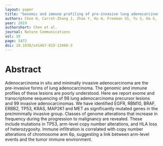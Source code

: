 ```yaml
---
layout: paper
title: "Genomic and immune profiling of pre-invasive lung adenocarcinoma"
authors: Chen H, Carrot-Zhang J, Zhao Y, Hu H, Freeman SS, Yu S, Ha G, Taylor AM, Berger AC, Westlake L, Zheng Y, Zhang J, Ramachandran A, Zheng Q, Pan Y, Zheng D, Zheng S, Cheng C, Kuang M, Zhou X, Zhang Y, Li H, Ye T, Ma Y, Gao Z, Tao X, Han H, Shang J, Yu Y, Bao D, Huang Y, Li X, Zhang Y, Xiang J, Sun Y, Li Y, Cherniack AD, Campbell JD, Shi L, Meyerson M.
year: 2019
authorshort: Chen et al.
journal: Nature Communications
vol: 10
page: 5472
doi: 10.1038/s41467-019-13460-3
---
```


# Abstract

Adenocarcinoma in situ and minimally invasive adenocarcinoma are the pre-invasive forms of lung adenocarcinoma. The genomic and immune profiles of these lesions are poorly understood. Here we report exome and transcriptome sequencing of 98 lung adenocarcinoma precursor lesions and 99 invasive adenocarcinomas. We have identified EGFR, RBM10, BRAF, ERBB2, TP53, KRAS, MAP2K1 and MET as significantly mutated genes in the pre/minimally invasive group. Classes of genome alterations that increase in frequency during the progression to malignancy are revealed. These include mutations in TP53, arm-level copy number alterations, and HLA loss of heterozygosity. Immune infiltration is correlated with copy number alterations of chromosome arm 6p, suggesting a link between arm-level events and the tumor immune environment.
